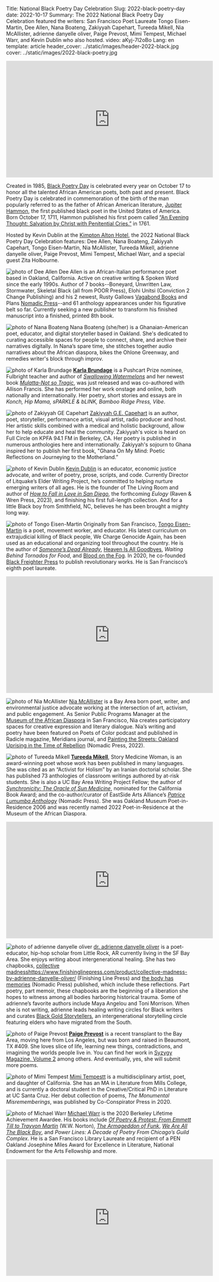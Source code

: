Title: National Black Poetry Day Celebration
Slug: 2022-black-poetry-day
date: 2022-10-17
Summary: The 2022 National Black Poetry Day Celebration featured the writers: San Francisco Poet Laureate Tongo Eisen-Martin, Dee Allen, Nana Boateng, Zakiyyah Capehart, Tureeda Mikell, Nia McAllister, adrienne danyelle oliver, Paige Prevost, Mimi Tempest, Michael Warr, and Kevin Dublin who also hosted.
video: aKyj-7l2oBo
Lang: en
template: article
header_cover: ../static/images/header-2022-black.jpg
cover: ../static/images/2022-black-poetry.jpg

<center><iframe width="560" height="315" src="https://www.youtube.com/embed/aKyj-7l2oBo" title="YouTube video player" frameborder="0" allow="accelerometer; autoplay; clipboard-write; encrypted-media; gyroscope; picture-in-picture; web-share" allowfullscreen></iframe></center>

Created in 1985, [Black Poetry Day](https://www.nationaldaystoday.com/black-poetry-day/) is celebrated every year on October 17 to honor all the talented African American poets, both past and present. Black Poetry Day is celebrated in commemoration of the birth of the man popularly referred to as the father of African American literature, [Jupiter Hammon](https://poets.org/poet/jupiter-hammon), the first published black poet in the United States of America. Born October 17, 1711, Hammon published his first poem called [“An Evening Thought: Salvation by Christ with Penitential Cries.”](https://www.poetryfoundation.org/poems/52545/an-evening-thought-salvation-by-christ-with-penetential-cries) in 1761.

Hosted by Kevin Dublin at the [Kimpton Alton Hotel](https://www.altonhotelsf.com/), the 2022 National Black Poetry Day Celebration features: Dee Allen, Nana Boateng, Zakiyyah Capehart, Tongo Eisen-Martin, Nia McAllister, Tureeda Mikell, adrienne danyelle oliver, Paige Prevost, Mimi Tempest, Michael Warr, and a special guest Zita Holbourne.

![photo of Dee Allen](../static/images/dee-allen.jpg)
Dee Allen is an African-Italian performance poet based in Oakland, California. Active on creative writing & Spoken Word since the early 1990s. Author of 7 books--Boneyard, Unwritten Law, Stormwater, Skeletal Black (all from POOR Press), Elohi Unitsi (Conviction 2 Change Publishing) and his 2 newest, Rusty Gallows [Vagabond Books](https://www.vagabondbooks.net/2021/10/rusty-gallows.html) and Plans [Nomadic Press](https://nomadic-press.squarespace.com/store/plans)--and 61 anthology appearances under his figurative belt so far. Currently seeking a new publisher to transform his finished manuscript into a finished, printed 8th book.

![photo of Nana Boateng](../static/images/nana-boateng.jpg)
Nana Boateng (she/her) is a Ghanaian-American poet, educator, and digital storyteller based in Oakland. She's dedicated to curating accessible spaces for people to connect, share, and archive their narratives digitally. In Nana’s spare time, she stitches together audio narratives about the African diaspora, bikes the Ohlone Greenway, and remedies writer's block through improv.

![photo of Karla Brundage](../static/images/karla-brundage.jpg)
[**Karla Brundage**](https://www.karlabrundage.com/) is a Pushcart Prize nominee, Fulbright teacher and author of [*Swallowing Watermelons*](https://www.karlabrundage.com/shop/swallowing-watermelons) and her newest book [*Mulatta-Not so Tragic*](https://www.spdbooks.org/Products/9781737418405/mulatta--not-so-tragic.aspx), was just released and was co-authored with Allison Francis. She has performed her work onstage and online, both nationally and internationally. Her poetry, short stories and essays are in *Konch, Hip Mama, sPARKLE & bLINK, Bamboo Ridge Press, Vibe*.
 
![photo of Zakiyyah GE Capehart](../static/images/zakiyyah-capehart.jpg) 
[Zakiyyah G.E. Capehart](https://bookshop.org/p/books/ghana-on-my-mind-poetic-reflections-on-journeying-to-the-motherland-zakiyyah-g-e-capehart/16820117) is an author, poet, storyteller, performance artist, visual artist, radio producer and host. Her artistic skills combined with a medical and holistic background, allow her to help educate and heal the community. Zakiyyah's voice is heard on Full Circle on KPFA 94.1 FM in Berkeley, CA. Her poetry is published in numerous anthologies here and internationally. Zakiyyah's sojourn to Ghana inspired her to publish her first book, "Ghana On My Mind: Poetic Reflections on Journeying to the Motherland.” 
 
![photo of Kevin Dublin](../static/images/kevin.jpg)
[Kevin Dublin](https://kevindublin.com/) is an educator, economic justice advocate, and writer of poetry, prose, scripts, and code. Currently Director of Litquake’s Elder Writing Project, he’s committed to helping nurture emerging writers of all ages. He is the founder of The Living Room and author of *[How to Fall in Love in San Diego](https://www.finishinglinepress.com/product/how-to-fall-in-love-in-san-diego/)*, the forthcoming *Eulogy* (Raven & Wren Press, 2023), and finishing his first full-length collection. And for a little Black boy from Smithfield, NC, believes he has been brought a mighty long way.

![photo of Tongo Eisen-Martin](../static/images/tongo-eisen-martin.jpg)
Originally from San Francisco, [Tongo Eisen-Martin](https://www.instagram.com/_tongogara_/) is a poet, movement worker, and educator. His latest curriculum on extrajudicial killing of Black people, We Charge Genocide Again, has been used as an educational and organizing tool throughout the country. He is the author of [*Someone’s Dead Already*](https://www.spdbooks.org/Products/9780988610835/someones-dead-already.aspx), [Heaven Is All Goodbyes](https://citylights.com/poetry-published-by-city-lights/heaven-is-all-goodbyespocket-poets-61/), *Waiting Behind Tornados for Food*, and [Blood on the Fog](https://citylights.com/poetry-published-by-city-lights/blood-on-the-fog/). In 2020, he co-founded [Black Freighter Press](https://www.blackfreighterpress.com/) to publish revolutionary works. He is San Francisco’s eighth poet laureate.

<center><iframe width="560" height="315" src="https://www.youtube.com/embed/ONKjBGpF4z0" title="YouTube video player" frameborder="0" allow="accelerometer; autoplay; clipboard-write; encrypted-media; gyroscope; picture-in-picture; web-share" allowfullscreen></iframe></center>
 
![photo of Nia McAllister](../static/images/nia-mcallister.jpg)
[Nia McAllister](https://www.niamcallister.com/) is a Bay Area born poet, writer, and environmental justice advocate working at the intersection of art, activism, and public engagement. As Senior Public Programs Manager at the [Museum of the African Diaspora](https://www.moadsf.org/) in San Francisco, Nia creates participatory spaces for creative expression and literary dialogue. Nia’s writing and poetry have been featured on Poets of Color podcast and published in Radicle magazine, Meridians journal, and [Painting the Streets: Oakland Uprising in the Time of Rebellion](https://www.nomadicpress.org/store/p/paintingthestreets) (Nomadic Press, 2022).

![photo of Tureeda Mikell](../static/images/tureeda-mikell.jpg)
[**Tureeda Mikell**](https://www.instagram.com/storymedicinewoman/?hl=en), Story Medicine Woman, is an award-winning poet whose work has been published in many languages. She was cited as an “Activist for Holism” by an Iranian doctorial scholar. She has published 73 anthologies of classroom writings authored by at-risk students. She is also a UC Bay Area Writing Project Fellow; the author of [*Synchronicity: The Oracle of Sun Medicine*](https://www.nomadicpress.org/store/p/synchronicity), nominated for the California Book Award; and the co-author/curator of EastSide Arts Alliance’s [*Patrice Lumumba Anthology*](https://www.nomadicpress.org/store/p/patricelumumba) (Nomadic Press). She was Oakland Museum Poet-in-Residence 2006 and was recently named 2022 Poet-in-Residence at the Museum of the African Diaspora.

<center><iframe width="560" height="315" src="https://www.youtube.com/embed/qxN3DQuh3DU" title="YouTube video player" frameborder="0" allow="accelerometer; autoplay; clipboard-write; encrypted-media; gyroscope; picture-in-picture; web-share" allowfullscreen></iframe></center>
 
![photo of adrienne danyelle oliver](../static/images/adrienne-oliver.jpg)
[dr. adrienne danyelle oliver](www.adriennedanyelle.com) is a poet-educator, hip-hop scholar from Little Rock, AR currently living in the SF Bay Area. She enjoys writing about intergenerational healing. She has two chapbooks, [collective madness]()https://www.finishinglinepress.com/product/collective-madness-by-adrienne-danyelle-oliver/ (Finishing Line Press) and [the body has memories](https://www.nomadicpress.org/store/p/thebodyhasmemories) (Nomadic Press) published, which include these reflections. Part poetry, part memoir, these chapbooks are the beginning of a liberation she hopes to witness among all bodies harboring historical trauma. Some of adrienne’s favorite authors include Maya Angelou and Toni Morrison. When she is not writing, adrienne leads healing writing circles for Black writers and curates [Black Gold Storytellers](https://blackgoldstorytellers.com/), an intergenerational storytelling circle featuring elders who have migrated from the South.

![photo of Paige Prevost](../static/images/paige-prevost.jpg)
[**Paige Prevost**](https://wtpaige.net/) is a recent transplant to the Bay Area, moving here from Los Angeles, but was born and raised in Beaumont, TX #409. She loves slice of life, learning new things, contradictions, and imagining the worlds people live in. You can find her work in [Syzygy Magazine, Volume 2](https://www.blurb.com/b/11234101-syzygy-vol-2) among others. And eventually, yes, she will submit more poems.

![photo of Mimi Tempest](../static/images/mimi-tempestt.jpg)
[Mimi Tempestt](https://linktr.ee/mimitempestt) is a multidisciplinary artist, poet, and daughter of California. She has an MA in Literature from Mills College, and is currently a doctoral student in the Creative/Critical PhD in Literature at UC Santa Cruz. Her debut collection of poems, *The Monumental Misrememberings*, was published by Co-Conspirator Press in 2020.

![photo of Michael Warr](../static/images/michael-warr.jpg)
[Michael Warr](https://michaelwarr-creativework.tumblr.com/) is the 2020 Berkeley Lifetime Achievement Awardee. His books include [*Of Poetry & Protest: From Emmett Till to Trayvon Martin*](https://wwnorton.com/books/9780393352733) (W.W. Norton), [*The Armageddon of Funk*](https://nupress.northwestern.edu/9781882688425/the-armageddon-of-funk/), [*We Are All The Black Boy*](https://bookshop.org/p/books/we-are-all-the-black-boy-michael-warr/12439843?ean=9780962428715), and *Power Lines: A Decade of Poetry From Chicago’s Guild Complex*. He is a San Francisco Library Laureate and recipient of a PEN Oakland Josephine Miles Award for Excellence in Literature, National Endowment for the Arts Fellowship and more.

<center><iframe width="560" height="315" src="https://www.youtube.com/embed/evqyABxZiPw" title="YouTube video player" frameborder="0" allow="accelerometer; autoplay; clipboard-write; encrypted-media; gyroscope; picture-in-picture; web-share" allowfullscreen></iframe></center>
